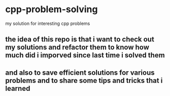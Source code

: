 # cpp-problem-solving
my solution for interesting cpp problems


## the idea of this repo is that i want to check out my solutions and refactor them to know how much did i imporved since last time i solved them

## and also to save efficient solutions for various problems and to share some tips and tricks that i learned 
